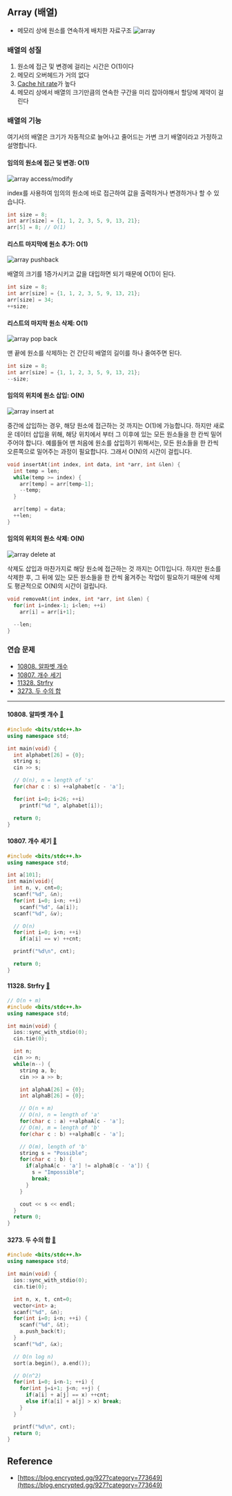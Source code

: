 
## Array (배열)

- 메모리 상에 원소를 연속하게 배치한 자료구조
![array](/img/in-post/ds-algo/array/array.png)


### 배열의 성질 
1. 원소에 접근 및 변경에 걸리는 시간은 O(1)이다
2. 메모리 오버헤드가 거의 없다
3. [Cache hit rate](https://parksb.github.io/article/29.html)가 높다
4. 메모리 상에서 배열의 크기만큼의 연속한 구간을 미리 잡아야해서 할당에 제약이 걸린다

### 배열의 기능
여기서의 배열은 크기가 자동적으로 늘어나고 줄어드는 가변 크기 배열이라고 가정하고 설명합니다.

<style>
img {max-width: 90% !important;}
</style>

#### 임의의 원소에 접근 및 변경: O(1)
![array access/modify](/img/in-post/ds-algo/array/array-access-modify.png)

index를 사용하여 임의의 원소에 바로 접근하여 값을 출력하거나 변경하거나 할 수 있습니다.

```cpp
int size = 8;
int arr[size] = {1, 1, 2, 3, 5, 9, 13, 21};
arr[5] = 8; // O(1)
```

#### 리스트 마지막에 원소 추가: O(1)
![array pushback](/img/in-post/ds-algo/array/array-pushback.png)

배열의 크기를 1증가시키고 값을 대입하면 되기 때문에 O(1)이 된다.
```cpp
int size = 8;
int arr[size] = {1, 1, 2, 3, 5, 9, 13, 21};
arr[size] = 34;
++size;
```

#### 리스트의 마지막 원소 삭제: O(1)
![array pop back](/img/in-post/ds-algo/array/array-popback.png)

맨 끝에 원소를 삭제하는 건 간단히 배열의 길이를 하나 줄여주면 된다.

```cpp
int size = 8;
int arr[size] = {1, 1, 2, 3, 5, 9, 13, 21};
--size;
```

#### 임의의 위치에 원소 삽입: O(N) 
![array insert at](/img/in-post/ds-algo/array/array-insertat.png)

중간에 삽입하는 경우, 해당 원소에 접근하는 것 까지는 O(1)에 가능합니다.
하지만 새로운 데이터 삽입을 위해, 해당 위치에서 부터 그 이후에 있는 모든 원소들을 한 칸씩 밀어주어야 합니다.
예를들어 맨 처음에 원소를 삽입하기 위해서는, 모든 원소들을 한 칸씩 오른쪽으로 밀어주는 과정이 필요합니다.
그래서 O(N)의 시간이 걸립니다.

```cpp
void insertAt(int index, int data, int *arr, int &len) {
  int temp = len; 
  while(temp >= index) {
    arr[temp] = arr[temp-1];
    --temp;
  }

  arr[temp] = data;
  ++len;
}
```

#### 임의의 위치의 원소 삭제: O(N)
![array delete at](/img/in-post/ds-algo/array/array-deleteat.png)

삭제도 삽입과 마찬가지로 해당 원소에 접근하는 것 까지는 O(1)입니다.
하지만 원소를 삭제한 후, 그 뒤에 있는 모든 원소들을 한 칸씩 옮겨주는 작업이 필요하기 때문에 삭제도 평균적으로 O(N)의 시간이 걸립니다.

```cpp
void removeAt(int index, int *arr, int &len) {
  for(int i=index-1; i<len; ++i) 
    arr[i] = arr[i+1];

  --len;
}
```

### 연습 문제
- [10808. 알파벳 개수](https://www.acmicpc.net/problem/10808)
- [10807. 개수 세기](https://www.acmicpc.net/problem/10807)
- [11328. Strfry](https://www.acmicpc.net/problem/11328)
- [3273. 두 수의 합](https://www.acmicpc.net/problem/3273)

---

#### 10808. 알파벳 개수 [🔗](https://www.acmicpc.net/problem/10808)
```cpp
#include <bits/stdc++.h>
using namespace std;

int main(void) {
  int alphabet[26] = {0};
  string s;
  cin >> s;

  // O(n), n = length of 's'
  for(char c : s) ++alphabet[c - 'a'];

  for(int i=0; i<26; ++i)
    printf("%d ", alphabet[i]);

  return 0;
}
```

#### 10807. 개수 세기 [🔗](https://www.acmicpc.net/problem/10807)
```cpp
#include <bits/stdc++.h>
using namespace std;

int a[101];
int main(void){
  int n, v, cnt=0;
  scanf("%d", &n);
  for(int i=0; i<n; ++i) 
    scanf("%d", &a[i]);
  scanf("%d", &v);

  // O(n)
  for(int i=0; i<n; ++i) 
    if(a[i] == v) ++cnt;

  printf("%d\n", cnt);

  return 0;
}
```

#### 11328. Strfry [🔗](https://www.acmicpc.net/problem/11328)

```cpp
// O(n + m)
#include <bits/stdc++.h>
using namespace std;

int main(void) {
  ios::sync_with_stdio(0);
  cin.tie(0);

  int n;
  cin >> n;
  while(n--) {
    string a, b;
    cin >> a >> b;

    int alphaA[26] = {0};
    int alphaB[26] = {0};

    // O(n + m)  
    // O(n), n = length of 'a'
    for(char c : a) ++alphaA[c - 'a'];
    // O(m), m = length of 'b'
    for(char c : b) ++alphaB[c - 'a'];

    // O(m), length of 'b'
    string s = "Possible";
    for(char c : b) {
      if(alphaA[c - 'a'] != alphaB[c - 'a']) {
        s = "Impossible";
        break;
      }
    }

    cout << s << endl;
  }
  return 0;
}
```

#### 3273. 두 수의 합 [🔗](https://www.acmicpc.net/problem/3273)
```cpp
#include <bits/stdc++.h>
using namespace std;

int main(void) {
  ios::sync_with_stdio(0);
  cin.tie(0);

  int n, x, t, cnt=0;
  vector<int> a;
  scanf("%d", &n);
  for(int i=0; i<n; ++i) {
    scanf("%d", &t);
    a.push_back(t);
  }
  scanf("%d", &x);

  // O(n log n)
  sort(a.begin(), a.end());

  // O(n^2)
  for(int i=0; i<n-1; ++i) {
    for(int j=i+1; j<n; ++j) {
      if(a[i] + a[j] == x) ++cnt;
      else if(a[i] + a[j] > x) break;
    }
  }

  printf("%d\n", cnt);
  return 0;
}
```

## Reference
- [https://blog.encrypted.gg/927?category=773649](https://blog.encrypted.gg/927?category=773649)